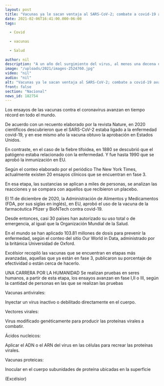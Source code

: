```yaml
---
layout: post
title: "Vacunas ya le sacan ventaja al SARS-CoV-2; combate a covid-19 avanza en tiempo récord"
date: 2021-02-06T16:41:00.000-06:00
tags:
  
  - Covid
  
  - vacunas
  
  - Salud
  
author: nil
description: "A un año del surgimiento del virus, al menos una decena de biológicos se comercializan y aplican en todo el mundo; decenas más están en desarrollo"
image: "/uploads/2021/images-2524760.jpg"
video: "nil"
audio: "nil"
alt: "Vacunas ya le sacan ventaja al SARS-CoV-2; combate a covid-19 avanza en tiempo récord"
front: false
section: "Nacional"
news_id: 182754
---
```


Los ensayos de las vacunas contra el coronavirus avanzan en tiempo récord en todo el mundo.

De acuerdo con un recuento elaborado por la revista Nature, en 2020 científicos descubrieron que el SARS-CoV-2 estaba ligado a la enfermedad covid-19, y en ese mismo año la vacuna obtuvo la aprobación en Estados Unidos.

En contraste, en el caso de la fiebre tifoidea, en 1880 se descubrió que el patógeno estaba relacionado con la enfermedad. Y fue hasta 1990 que se aprobó la inmunización en EU.

Según el conteo elaborado por el periódico The New York Times, actualmente existen 20 ensayos clínicos que se encuentran en fase 3.

En esa etapa, las sustancias se aplican a miles de personas, se analizan las reacciones y se compara con aquellos que recibieron un placebo.

El 11 de diciembre de 2020, la Administración de Alimentos y Medicamentos (FDA, por sus siglas en inglés), en EU, aprobó el uso de la vacuna de la farmacéutica Pfizer y BioNTech contra covid-19.

Desde entonces, casi 30 países han autorizado su uso total o de emergencia, al igual que la Organización Mundial de la Salud.

En el mundo se han aplicado 103.81 millones de dosis para prevenir la enfermedad, según el conteo del sitio Our World in Data, administrado por la británica Universidad de Oxford.

Excélsior recopiló las vacunas que se encuentran en etapas más avanzadas, aquellas que ya están en fase 3, publicaron su porcentaje de efectividad o están cerca de hacerlo.

UNA CARRERA POR LA HUMANIDAD
Se realizan pruebas en seres humanos, a partir de esta etapa, los ensayos avanzan en fase I,II o III, según la cantidad de personas en las que se realizan las pruebas

Vacunas antivirales:

Inyectar un virus inactivo o debilitado directamente en el cuerpo.

Vectores virales:

Virus modificado genéticamente para producir las proteínas virales a combatir.

Ácidos nucleicos:

Aplicar el ADN o el ARN del virus en las células para recrear las proteínas virales.

Vacunas proteicas:

Inocular en el cuerpo subunidades de proteína ubicadas en la superficie

(Excélsior)
